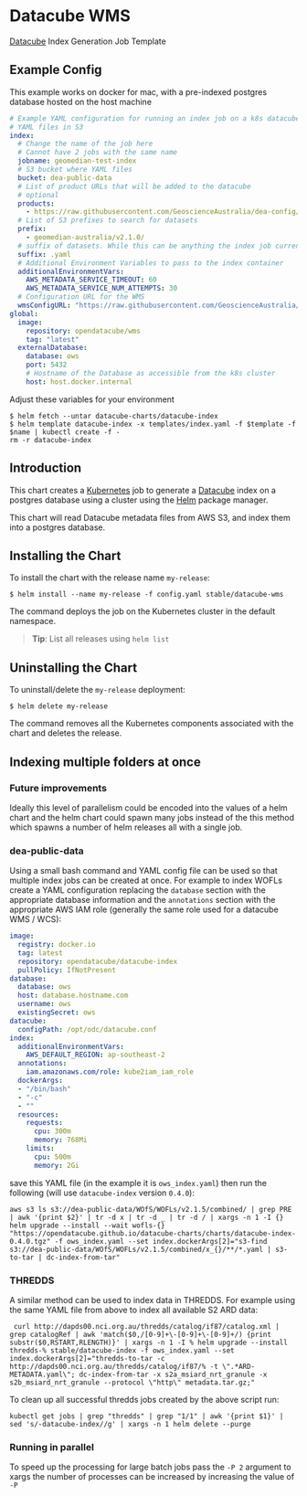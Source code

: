 # Datacube WMS

[Datacube](https://www.opendatacube.org/) Index Generation Job Template

## Example Config

This example works on docker for mac, with a pre-indexed postgres database hosted on the host machine

```yaml
# Example YAML configuration for running an index job on a k8s datacube using
# YAML files in S3
index:
  # Change the name of the job here
  # Cannot have 2 jobs with the same name
  jobname: geomedian-test-index
  # S3 bucket where YAML files
  bucket: dea-public-data
  # List of product URLs that will be added to the datacube
  # optional
  products: 
    - https://raw.githubusercontent.com/GeoscienceAustralia/dea-config/master/dev/products/geomedian-au/geomedian_nbart_annual.yaml
  # List of S3 prefixes to search for datasets
  prefix:
    - geomedian-australia/v2.1.0/
  # suffix of datasets. While this can be anything the index job currently only supports YAML files
  suffix: .yaml
  # Additional Environment Variables to pass to the index container
  additionalEnvironmentVars:
    AWS_METADATA_SERVICE_TIMEOUT: 60
    AWS_METADATA_SERVICE_NUM_ATTEMPTS: 30
  # Configuration URL for the WMS
  wmsConfigURL: "https://raw.githubusercontent.com/GeoscienceAustralia/dea-config/master/dev/services/wms/ows/wms_cfg.py"
global:
  image:
    repository: opendatacube/wms
    tag: "latest"
  externalDatabase:
    database: ows
    port: 5432
    # Hostname of the Database as accessible from the k8s cluster
    host: host.docker.internal
```

Adjust these variables for your environment

```console
$ helm fetch --untar datacube-charts/datacube-index
$ helm template datacube-index -x templates/index.yaml -f $template -f $name | kubectl create -f -
rm -r datacube-index
```

## Introduction

This chart creates a [Kubernetes](http://kubernetes.io) job to generate a [Datacube](https://github.com/opendatacube/datacube-core) index on a postgres database using a cluster using the [Helm](https://helm.sh) package manager.

This chart will read Datacube metadata files from AWS S3, and index them into a postgres database.

## Installing the Chart

To install the chart with the release name `my-release`:

```console
$ helm install --name my-release -f config.yaml stable/datacube-wms 
```

The command deploys the job on the Kubernetes cluster in the default namespace. 

> **Tip**: List all releases using `helm list`

## Uninstalling the Chart

To uninstall/delete the `my-release` deployment:

```console
$ helm delete my-release
```

The command removes all the Kubernetes components associated with the chart and deletes the release.

## Indexing multiple folders at once

### Future improvements
Ideally this level of parallelism could be encoded into the values of a helm chart and the helm chart could spawn many jobs instead of the this method which spawns a number of helm releases all with a single job.

### dea-public-data
Using a small bash command and YAML config file can be used so that multiple index jobs can be created at once. For example to index WOFLs create a YAML configuration replacing the `database` section with the appropriate database information and the `annotations` section with the appropriate AWS IAM role (generally the same role used for a datacube WMS / WCS):
```YAML
image:
  registry: docker.io
  tag: latest
  repository: opendatacube/datacube-index
  pullPolicy: IfNotPresent
database:
  database: ows
  host: database.hostname.com
  username: ows
  existingSecret: ows
datacube:
  configPath: /opt/odc/datacube.conf
index:
  additionalEnvironmentVars:
    AWS_DEFAULT_REGION: ap-southeast-2
  annotations:
    iam.amazonaws.com/role: kube2iam_iam_role
  dockerArgs:
  - "/bin/bash"
  - "-c"
  - ""
  resources:
    requests:
      cpu: 300m
      memory: 768Mi
    limits:
      cpu: 500m
      memory: 2Gi
```
save this YAML file (in the example it is `ows_index.yaml`) then run the following (will use `datacube-index` version `0.4.0`):
```console
aws s3 ls s3://dea-public-data/WOfS/WOFLs/v2.1.5/combined/ | grep PRE | awk '{print $2}' | tr -d x | tr -d _ | tr -d / | xargs -n 1 -I {} helm upgrade --install --wait wofls-{} "https://opendatacube.github.io/datacube-charts/charts/datacube-index-0.4.0.tgz" -f ows_index.yaml --set index.dockerArgs[2]="s3-find s3://dea-public-data/WOfS/WOFLs/v2.1.5/combined/x_{}/**/*.yaml | s3-to-tar | dc-index-from-tar"
```
### THREDDS
A similar method can be used to index data in THREDDS. For example using the same YAML file from above to index all available S2 ARD data:
```console
 curl http://dapds00.nci.org.au/thredds/catalog/if87/catalog.xml | grep catalogRef | awk 'match($0,/[0-9]+\-[0-9]+\-[0-9]+/) {print substr($0,RSTART,RLENGTH)}' | xargs -n 1 -I % helm upgrade --install  thredds-% stable/datacube-index -f ows_index.yaml --set index.dockerArgs[2]="thredds-to-tar -c http://dapds00.nci.org.au/thredds/catalog/if87/% -t \".*ARD-METADATA.yaml\"; dc-index-from-tar -x s2a_msiard_nrt_granule -x s2b_msiard_nrt_granule --protocol \"http\" metadata.tar.gz;"
```

To clean up all successful thredds jobs created by the above script run:
```console
kubectl get jobs | grep "thredds" | grep "1/1" | awk '{print $1}' | sed 's/-datacube-index//g' | xargs -n 1 helm delete --purge
```

### Running in parallel
To speed up the processing for large batch jobs pass the `-P 2` argument to xargs the number of processes can be increased by increasing the value of `-P`